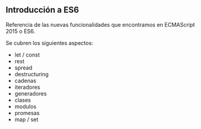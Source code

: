 ## Introducción a ES6

Referencia de las nuevas funcionalidades que encontramos en ECMAScript 2015 o ES6.

Se cubren los siguientes aspectos:
 - let / const
 - rest
 - spread
 - destructuring
 - cadenas
 - iteradores
 - generadores
 - clases
 - modulos
 - promesas
 - map / set

 
